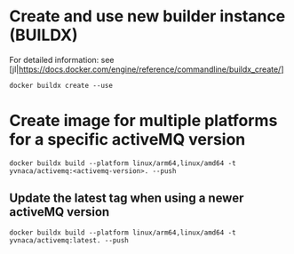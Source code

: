 # Create and use new builder instance (BUILDX)
For detailed information: see [jl|https://docs.docker.com/engine/reference/commandline/buildx_create/]
```shell
docker buildx create --use
```
# Create image for multiple platforms for a specific activeMQ version
```shell
docker buildx build --platform linux/arm64,linux/amd64 -t yvnaca/activemq:<activemq-version>. --push
```
## Update the latest tag when using a newer activeMQ version
```shell
docker buildx build --platform linux/arm64,linux/amd64 -t yvnaca/activemq:latest. --push
```